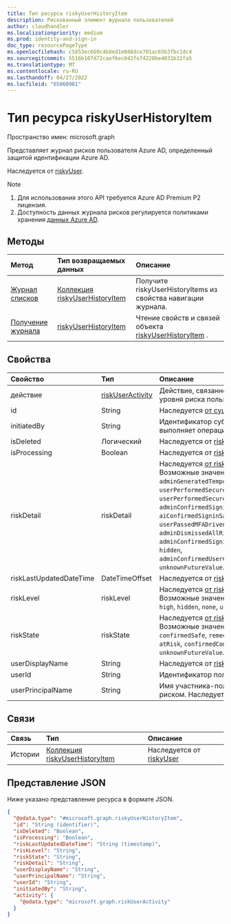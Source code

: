 ```yaml
---
title: Тип ресурса riskyUserHistoryItem
description: Рискованный элемент журнала пользователей
author: cloudhandler
ms.localizationpriority: medium
ms.prod: identity-and-sign-in
doc_type: resourcePageType
ms.openlocfilehash: c5853ec669c4b8ed1e048dce701ac65b3fbc1dc4
ms.sourcegitcommit: 5516b107d72caef6ec042fe74228be4031b32fa5
ms.translationtype: MT
ms.contentlocale: ru-RU
ms.lasthandoff: 04/27/2022
ms.locfileid: "65060981"
---
```

# <a name="riskyuserhistoryitem-resource-type"></a>Тип ресурса riskyUserHistoryItem

Пространство имен: microsoft.graph

Представляет журнал рисков пользователя Azure AD, определенный защитой идентификации Azure AD.

Наследуется от [riskyUser](../resources/riskyuser.md).

>[!NOTE]
> 1. Для использования этого API требуется Azure AD Premium P2 лицензия.
> 2. Доступность данных журнала рисков регулируется политиками хранения [данных Azure AD](/azure/active-directory/reports-monitoring/reference-reports-data-retention#how-long-does-azure-ad-store-the-data).

## <a name="methods"></a>Методы
|Метод|Тип возвращаемых данных|Описание|
|:---|:---|:---|
|[Журнал списков](../api/riskyuser-list-history.md)|[Коллекция riskyUserHistoryItem](../resources/riskyuserhistoryitem.md)|Получите riskyUserHistoryItems из свойства навигации журнала.|
|[Получение журнала](../api/riskyuser-get-riskyuserhistoryitem.md)|[riskyUserHistoryItem](../resources/riskyuserhistoryitem.md)|Чтение свойств и связей объекта [riskyUserHistoryItem](../resources/riskyuserhistoryitem.md) .|

## <a name="properties"></a>Свойства
|Свойство|Тип|Описание|
|:---|:---|:---|
|действие|[riskUserActivity](../resources/riskuseractivity.md)|Действие, связанное с изменением уровня риска пользователя.|
|id|String|Наследуется [от сущности](../resources/entity.md)|
|initiatedBy|String|Идентификатор субъекта, который выполняет операцию.|
|isDeleted|Логический| Наследуется от [riskyUser](../resources/riskyuser.md)|
|isProcessing|Boolean| Наследуется от [riskyUser](../resources/riskyuser.md)|
|riskDetail|riskDetail|Наследуется [от riskyUser](../resources/riskyuser.md). Возможные значения: `none`, `adminGeneratedTemporaryPassword`, `userPerformedSecuredPasswordChange`, `userPerformedSecuredPasswordReset`, `adminConfirmedSigninSafe`, `aiConfirmedSigninSafe`, `userPassedMFADrivenByRiskBasedPolicy`, `adminDismissedAllRiskForUser`, `adminConfirmedSigninCompromised`, `hidden`, `adminConfirmedUserCompromised`, `unknownFutureValue`.|
|riskLastUpdatedDateTime|DateTimeOffset|Наследуется от [riskyUser](../resources/riskyuser.md)|
|riskLevel|riskLevel|Наследуется [от riskyUser](../resources/riskyuser.md). Возможные значения: `low`, `medium`, `high`, `hidden`, `none`, `unknownFutureValue`.|
|riskState|riskState|Наследуется [от riskyUser](../resources/riskyuser.md). Возможные значения: `none`, `confirmedSafe`, `remediated`, `dismissed`, `atRisk`, `confirmedCompromised`, `unknownFutureValue`.|
|userDisplayName|String|Наследуется от [riskyUser](../resources/riskyuser.md)|
|userId|String|Идентификатор пользователя.|
|userPrincipalName|String|Имя участника-пользователя с риском. Наследуется от [riskyUser](../resources/riskyuser.md)|

## <a name="relationships"></a>Связи
|Связь|Тип|Описание|
|:---|:---|:---|
|Истории|[Коллекция riskyUserHistoryItem](../resources/riskyuserhistoryitem.md)| Наследуется от [riskyUser](../resources/riskyuser.md)|

## <a name="json-representation"></a>Представление JSON
Ниже указано представление ресурса в формате JSON.
<!-- {
  "blockType": "resource",
  "keyProperty": "id",
  "@odata.type": "microsoft.graph.riskyUserHistoryItem",
  "baseType": "microsoft.graph.riskyUser",
  "openType": false
}
-->
``` json
{
  "@odata.type": "#microsoft.graph.riskyUserHistoryItem",
  "id": "String (identifier)",
  "isDeleted": "Boolean",
  "isProcessing": "Boolean",
  "riskLastUpdatedDateTime": "String (timestamp)",
  "riskLevel": "String",
  "riskState": "String",
  "riskDetail": "String",
  "userDisplayName": "String",
  "userPrincipalName": "String",
  "userId": "String",
  "initiatedBy": "String",
  "activity": {
    "@odata.type": "microsoft.graph.riskUserActivity"
  }
}
```


